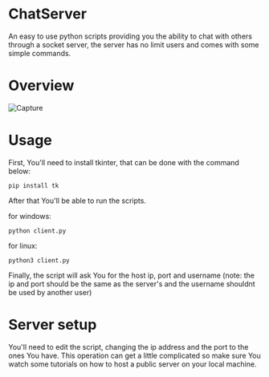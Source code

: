 # ChatServer


An easy to use python scripts providing you the ability to chat with others through a socket server, the server has no limit users and comes with some simple commands.

# Overview
![Capture](https://user-images.githubusercontent.com/98488748/217870863-716e370f-2164-42b5-b6b3-8c3aae4b36ef.PNG)

# Usage

First, You'll need to install tkinter, that can be done with the command below:

``` pip install tk ```

After that You'll be able to run the scripts.

for windows:

```python client.py```

for linux:

```python3 client.py```

Finally, the script will ask You for the host ip, port and username (note: the ip and port should be the same as the server's and the username shouldnt be used by another user)


# Server setup


You'll need to edit the script, changing the ip address and the port to the ones You have. This operation can get a little complicated so make sure You watch some tutorials on how to host a public server on your local machine.
